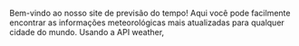 Bem-vindo ao nosso site de previsão do tempo! Aqui você pode facilmente encontrar as informações meteorológicas mais atualizadas para qualquer cidade do mundo. Usando a API weather, 
